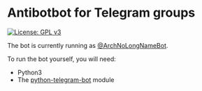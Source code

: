 # Antibotbot for Telegram groups
[![License: GPL v3](https://img.shields.io/badge/License-GPL%20v3-blue.svg)](./LICENSE)  

The bot is currently running as [@ArchNoLongNameBot](http://telegram.me/ArchNoLongNameBot).  

To run the bot yourself, you will need: 
- Python3
- The [python-telegram-bot](https://github.com/python-telegram-bot/python-telegram-bot) module
